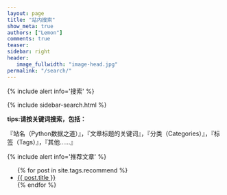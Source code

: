 ```yaml
---
layout: page
title: "站内搜索"
show_meta: true
authors: ["Lemon"]
comments: true
teaser:
sidebar: right
header:
   image_fullwidth: "image-head.jpg"
permalink: "/search/"
---
```



{% include alert info='搜索' %}

{% include sidebar-search.html %}

**tips:请按关键词搜索，包括：**

『站名（Python数据之道）』，『文章标题的关键词』，『分类（Categories）』，『标签（Tags）』，『其他……』


{% include alert info='推荐文章' %}
<ul>
    {% for post in site.tags.recommend %}
    <li><a href="{{ site.url }}{{ site.baseurl }}{{ post.url }}">{{ post.title }}</a></li>
    {% endfor %}
</ul>
